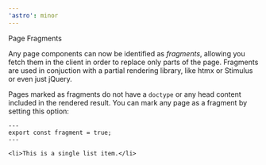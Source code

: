 ```yaml
---
'astro': minor
---
```


Page Fragments

Any page components can now be identified as *fragments*, allowing you fetch them in the client in order to replace only parts of the page. Fragments are used in conjuction with a partial rendering library, like htmx or Stimulus or even just jQuery.

Pages marked as fragments do not have a `doctype` or any head content included in the rendered result. You can mark any page as a fragment by setting this option:


```astro
---
export const fragment = true;
---

<li>This is a single list item.</li>
```
